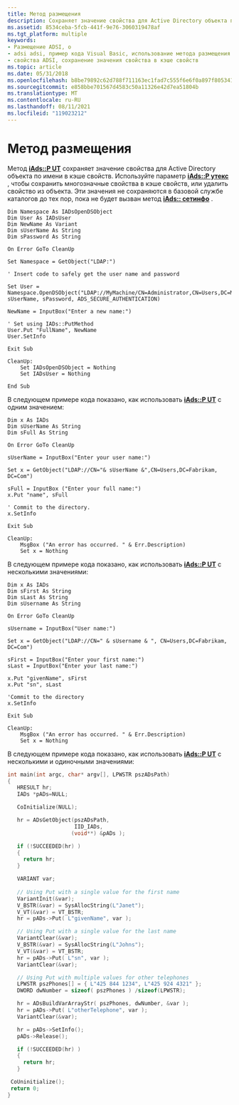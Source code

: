 ```yaml
---
title: Метод размещения
description: Сохраняет значение свойства для Active Directory объекта по имени в кэш свойств.
ms.assetid: 8534ceba-5fcb-441f-9e76-3060319478af
ms.tgt_platform: multiple
keywords:
- Размещение ADSI, о
- adsi adsi, пример кода Visual Basic, использование метода размещения
- свойства ADSI, сохранение значения свойства в кэше свойств
ms.topic: article
ms.date: 05/31/2018
ms.openlocfilehash: b8be79892c62d788f711163ec1fad7c555f6e6f0a897f805341a588a4b6d3619
ms.sourcegitcommit: e858bbe701567d4583c50a11326e42d7ea51804b
ms.translationtype: MT
ms.contentlocale: ru-RU
ms.lasthandoff: 08/11/2021
ms.locfileid: "119023212"
---
```

# <a name="the-put-method"></a>Метод размещения

Метод [**iAds::P UT**](/windows/desktop/api/Iads/nf-iads-iads-put) сохраняет значение свойства для Active Directory объекта по имени в кэше свойств. Используйте параметр [**iAds::P утекс**](/windows/desktop/api/Iads/nf-iads-iads-putex) , чтобы сохранить многозначные свойства в кэше свойств, или удалить свойство из объекта. Эти значения не сохраняются в базовой службе каталогов до тех пор, пока не будет вызван метод [**iAds:: сетинфо**](/windows/desktop/api/Iads/nf-iads-iads-setinfo) .


```VB
Dim Namespace As IADsOpenDSObject
Dim User As IADsUser
Dim NewName As Variant
Dim sUserName As String
Dim sPassword As String

On Error GoTo CleanUp
 
Set Namespace = GetObject("LDAP:")

' Insert code to safely get the user name and password
 
Set User = Namespace.OpenDSObject("LDAP://MyMachine/CN=Administrator,CN=Users,DC=MyDomain,DC=Fabrikam,DC=COM", sUserName, sPassword, ADS_SECURE_AUTHENTICATION)
 
NewName = InputBox("Enter a new name:")
 
' Set using IADs::PutMethod
User.Put "FullName", NewName
User.SetInfo

Exit Sub

CleanUp:
    Set IADsOpenDSObject = Nothing
    Set IADsUser = Nothing

End Sub
```



В следующем примере кода показано, как использовать [**iAds::P UT**](/windows/desktop/api/Iads/nf-iads-iads-put) с одним значением:


```VB
Dim x As IADs
Dim sUserName As String
Dim sFull As String

On Error GoTo CleanUp

sUserName = InputBox("Enter your user name:")
 
Set x = GetObject("LDAP://CN="& sUserName &",CN=Users,DC=Fabrikam, DC=Com") 

sFull = InputBox ("Enter your full name:")
x.Put "name", sFull
 
' Commit to the directory.
x.SetInfo

Exit Sub

CleanUp:
    MsgBox ("An error has occurred. " & Err.Description)
    Set x = Nothing
```



В следующем примере кода показано, как использовать [**iAds::P UT**](/windows/desktop/api/Iads/nf-iads-iads-put) с несколькими значениями:


```VB
Dim x As IADs
Dim sFirst As String
Dim sLast As String
Dim sUsername As String

On Error GoTo CleanUp

sUsername = InputBox("User name:")
 
Set x = GetObject("LDAP://CN=" & sUsername & ", CN=Users,DC=Fabrikam, DC=Com")

sFirst = InputBox("Enter your first name:")
sLast = InputBox("Enter your last name:")
 
x.Put "givenName", sFirst
x.Put "sn", sLast
 
'Commit to the directory
x.SetInfo

Exit Sub

CleanUp:
    MsgBox ("An error has occurred. " & Err.Description)
    Set x = Nothing
```



В следующем примере кода показано, как использовать [**iAds::P UT**](/windows/desktop/api/Iads/nf-iads-iads-put) с несколькими и одиночными значениями:


```C++
int main(int argc, char* argv[], LPWSTR pszADsPath)
{
   HRESULT hr;
   IADs *pADs=NULL;

   CoInitialize(NULL);

   hr = ADsGetObject(pszADsPath,
                     IID_IADs, 
                    (void**) &pADs );

   if (!SUCCEEDED(hr) )
   {
     return hr;
   }

   VARIANT var;
 
   // Using Put with a single value for the first name
   VariantInit(&var);
   V_BSTR(&var) = SysAllocString(L"Janet");
   V_VT(&var) = VT_BSTR;
   hr = pADs->Put( L"givenName", var );

   // Using Put with a single value for the last name
   VariantClear(&var);
   V_BSTR(&var) = SysAllocString(L"Johns");
   V_VT(&var) = VT_BSTR;
   hr = pADs->Put( L"sn", var ); 
   VariantClear(&var);

   // Using Put with multiple values for other telephones
   LPWSTR pszPhones[] = { L"425 844 1234", L"425 924 4321" };
   DWORD dwNumber = sizeof( pszPhones ) /sizeof(LPWSTR);

   hr = ADsBuildVarArrayStr( pszPhones, dwNumber, &var );
   hr = pADs->Put( L"otherTelephone", var ); 
   VariantClear(&var);

   hr = pADs->SetInfo();
   pADs->Release();

   if (!SUCCEEDED(hr) )
   {
     return hr;
   }

 CoUninitialize();
 return 0;
}
```



 

 




